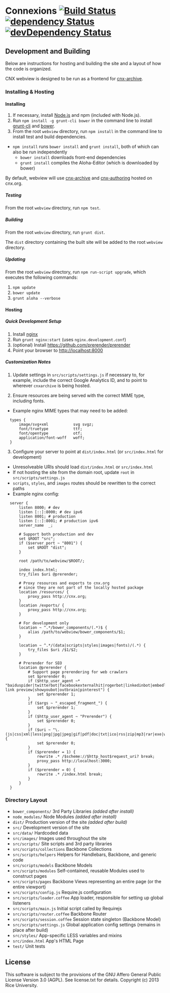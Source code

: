 # Connexions [![Build Status](https://travis-ci.org/Connexions/webview.svg?branch=master)](https://travis-ci.org/Connexions/webview) [![dependency Status](https://david-dm.org/Connexions/webview.svg)](https://david-dm.org/Connexions/webview#info=dependencies) [![devDependency Status](https://david-dm.org/Connexions/webview/dev-status.svg)](https://david-dm.org/Connexions/webview#info=devDependencies)

## Development and Building

Below are instructions for hosting and building the site and a layout of how the code is organized.

CNX webview is designed to be run as a frontend for [cnx-archive](https://github.com/Connexions/cnx-archive).

### Installing & Hosting

#### Installing

1. If necessary, install [Node.js](http://nodejs.org) and npm (included with Node.js).
2. Run `npm install -g grunt-cli bower` in the command line to install [grunt-cli](https://github.com/gruntjs/grunt-cli) and [bower](http://bower.io/).
3. From the root `webview` directory, run `npm install` in the command line to install test and build dependencies.
  * `npm install` runs `bower install` and `grunt install`, both of which can also be run independently
    * `bower install` downloads front-end dependencies
    * `grunt install` compiles the Aloha-Editor (which is downloaded by bower)

By default, webview will use [cnx-archive](https://github.com/Connexions/cnx-archive) and [cnx-authoring](https://github.com/Connexions/cnx-authoring) hosted on cnx.org.

##### Testing

From the root `webview` directory, run `npm test`.

##### Building

From the root `webview` directory, run `grunt dist`.

The `dist` directory containing the built site will be added to the root `webview` directory.

##### Updating

From the root `webview` directory, run `npm run-script upgrade`, which executes the following commands:
1. `npm update`
2. `bower update`
3. `grunt aloha --verbose`

#### Hosting

##### Quick Development Setup

1. Install [nginx](http://nginx.org/)
2. Run `grunt nginx:start` (uses `nginx.development.conf`)
3. (optional) Install https://github.com/prerender/prerender
4. Point your browser to [http://localhost:8000](http://localhost:8000)

##### Customization Notes

1. Update settings in `src/scripts/settings.js` if necessary to, for example, include
the correct Google Analytics ID, and to point to wherever `cnxarchive` is being hosted.

2. Ensure resources are being served with the correct MIME type, including fonts.
  * Example nginx MIME types that may need to be added:

  ```nginx
    types {
        image/svg+xml           svg svgz;
        font/truetype           ttf;
        font/opentype           otf;
        application/font-woff   woff;
    }
  ```

3. Configure your server to point at `dist/index.html` (or `src/index.html` for development)
  * Unresolveable URIs should load `dist/index.html` or `src/index.html`
  * If not hosting the site from the domain root, update `root` in `src/scripts/settings.js`
  * `scripts`, `styles`, and `images` routes should be rewritten to the correct paths
  * Example nginx config:

  ```nginx
    server {
        listen 8000; # dev
        listen [::]:8000; # dev ipv6
        listen 8001; # production
        listen [::]:8001; # production ipv6
        server_name  _;

        # Support both production and dev
        set $ROOT "src";
        if ($server_port ~ "8001") {
            set $ROOT "dist";
        }

        root /path/to/webview/$ROOT/;

        index index.html;
        try_files $uri @prerender;

        # Proxy resources and exports to cnx.org
        # since they are not part of the locally hosted package
        location /resources/ {
            proxy_pass http://cnx.org;
        }
        location /exports/ {
            proxy_pass http://cnx.org;
        }

        # For development only
        location ~ ^.*/bower_components/(.*)$ {
            alias /path/to/webview/bower_components/$1;
        }

        location ~ ^.*/(data|scripts|styles|images|fonts)/(.*) {
            try_files $uri /$1/$2;
        }

        # Prerender for SEO
        location @prerender {
            # Support page prerendering for web crawlers
            set $prerender 0;
            if ($http_user_agent ~* "baiduspider|twitterbot|facebookexternalhit|rogerbot|linkedinbot|embedly|quora link preview|showyoubot|outbrain|pinterest") {
                set $prerender 1;
            }
            if ($args ~ "_escaped_fragment_") {
                set $prerender 1;
            }
            if ($http_user_agent ~ "Prerender") {
                set $prerender 0;
            }
            if ($uri ~ "\.(js|css|xml|less|png|jpg|jpeg|gif|pdf|doc|txt|ico|rss|zip|mp3|rar|exe|wmv|doc|avi|ppt|mpg|mpeg|tif|wav|mov|psd|ai|xls|mp4|m4a|swf|dat|dmg|iso|flv|m4v|torrent)") {
                set $prerender 0;
            }
            if ($prerender = 1) {
                rewrite .* /$scheme://$http_host$request_uri? break;
                proxy_pass http://localhost:3000;
            }
            if ($prerender = 0) {
                rewrite .* /index.html break;
            }
        }
    }
  ```

### Directory Layout

* `bower_components/`           3rd Party Libraries *(added after install)*
* `node_modules/`               Node Modules *(added after install)*
* `dist/`                       Production version of the site *(added after build)*
* `src/`                        Development version of the site
* `src/data/`                   Hardcoded data
* `src/images/`                 Images used throughout the site
* `src/scripts/`                Site scripts and 3rd party libraries
* `src/scripts/collections`     Backbone Collections
* `src/scripts/helpers`         Helpers for Handlebars, Backbone, and generic code
* `src/scripts/models`          Backbone Models
* `src/scripts/modules`         Self-contained, reusable Modules used to construct pages
* `src/scripts/pages`           Backbone Views representing an entire page (or the entire viewport)
* `src/scripts/config.js`       Require.js configuration
* `src/scripts/loader.coffee`   App loader, responsible for setting up global listeners
* `src/scripts/main.js`         Initial script called by Requirejs
* `src/scripts/router.coffee`   Backbone Router
* `src/scripts/session.coffee`  Session state singleton (Backbone Model)
* `src/scripts/settings.js`     Global application config settings (remains in place after build)
* `src/styles/`                 App-specific LESS variables and mixins
* `src/index.html`              App's HTML Page
* `test/`                       Unit tests

License
-------

This software is subject to the provisions of the GNU Affero General Public License Version 3.0 (AGPL). See license.txt for details. Copyright (c) 2013 Rice University.
